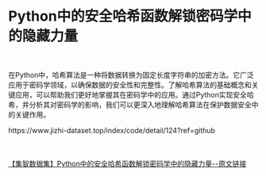 <h1>Python中的安全哈希函数解锁密码学中的隐藏力量</h1><br /><p>在Python中，哈希算法是一种将数据转换为固定长度字符串的加密方法。它广泛应用于密码学领域，以确保数据的安全性和完整性。了解哈希算法的基础概念和关键应用，可以帮助我们更好地掌握其在密码学中的应用。通过Python实现安全哈希，并分析其对密码学的影响，我们可以更深入地理解哈希算法在保护数据安全中的关键作用。</p><p>https://www.jizhi-dataset.top/index/code/detail/124?ref=github</p><br /><br /><a href="https://www.jizhi-dataset.top/index/code/detail/124?ref=github" target="_blank">【集智数据集】Python中的安全哈希函数解锁密码学中的隐藏力量--原文链接</a>